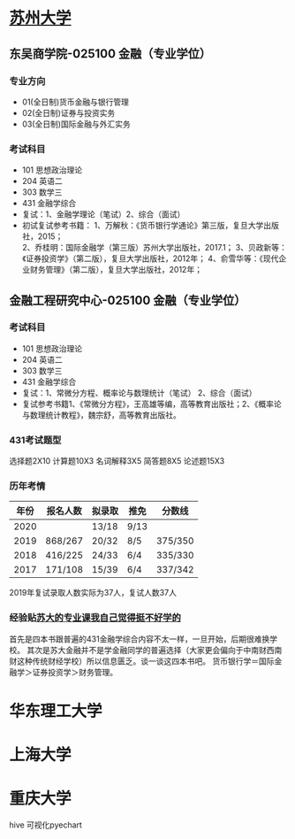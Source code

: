 # [苏州大学](http://yjs.suda.edu.cn/)
## 东吴商学院-025100 金融（专业学位） 

### 专业方向
* 01(全日制)货币金融与银行管理 
* 02(全日制)证券与投资实务 
* 03(全日制)国际金融与外汇实务 

### 考试科目
* 101 思想政治理论 
* 204 英语二 
* 303 数学三 
* 431 金融学综合
* 复试：1、金融学理论（笔试）2、综合（面试） 
* 初试复试参考书籍：
1、万解秋：《货币银行学通论》第三版，复旦大学出版社，2015；  
2、乔桂明：国际金融学（第三版）苏州大学出版社，2017.1；
3、贝政新等：《证券投资学》（第二版），复旦大学出版社，2012年；
4、俞雪华等：《现代企业财务管理》（第二版），复旦大学出版社，2012年；

## 金融工程研究中心-025100 金融（专业学位） 
### 考试科目
* 101 思想政治理论 
* 204 英语二 
* 303 数学三 
* 431 金融学综合
* 复试：1、常微分方程、概率论与数理统计（笔试） 2、综合（面试） 
* 复试参考书籍1、《常微分方程》，王高雄等编，高等教育出版社；2、《概率论与数理统计教程》，魏宗舒，高等教育出版社。

### 431考试题型
选择题2X10 计算题10X3 名词解释3X5 简答题8X5 论述题15X3

### 历年考情

年份 | 报名人数 | 拟录取 | 推免 | 分数线 
---- | ----- | ----- | ----- | ------
2020 |         | 13/18 | 9/13 | 
2019 | 868/267 | 20/32 | 8/5 | 375/350
2018 | 416/225 | 24/33 | 6/4 | 335/330 
2017 | 171/108 | 15/39 | 6/4 | 337/342

2019年复试录取人数实际为37人，复试人数37人

### 经验贴[苏大的专业课我自己觉得挺不好学的](http://m.sohu.com/a/321546972_120162121?clicktime=1578134850&enterid=1578134850)
首先是四本书跟普遍的431金融学综合内容不太一样，一旦开始，后期很难换学校。
其次是苏大金融并不是学金融同学的普遍选择（大家更会偏向于中南财西南财这种传统财经学校）所以信息匮乏。谈一谈这四本书吧。
货币银行学＝国际金融学＞证券投资学＞财务管理。


# 华东理工大学

# 上海大学

# 重庆大学
hive 可视化pyechart
